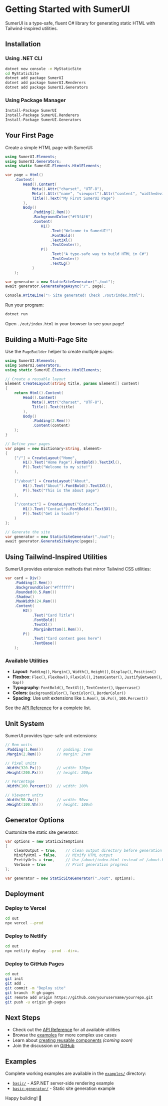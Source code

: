 # Getting Started with SumerUI

SumerUI is a type-safe, fluent C# library for generating static HTML with Tailwind-inspired utilities.

## Installation

### Using .NET CLI

```bash
dotnet new console -n MyStaticSite
cd MyStaticSite
dotnet add package SumerUI
dotnet add package SumerUI.Renderers
dotnet add package SumerUI.Generators
```

### Using Package Manager

```bash
Install-Package SumerUI
Install-Package SumerUI.Renderers
Install-Package SumerUI.Generators
```

## Your First Page

Create a simple HTML page with SumerUI:

```csharp
using SumerUI.Elements;
using SumerUI.Generators;
using static SumerUI.Elements.HtmlElements;

var page = Html()
    .Content(
        Head().Content(
            Meta().Attr("charset", "UTF-8"),
            Meta().Attr("name", "viewport").Attr("content", "width=device-width, initial-scale=1.0"),
            Title().Text("My First SumerUI Page")
        ),
        Body()
            .Padding(2.Rem())
            .BackgroundColor("#f3f4f6")
            .Content(
                H1()
                    .Text("Welcome to SumerUI!")
                    .FontBold()
                    .Text3Xl()
                    .TextCenter(),
                P()
                    .Text("A type-safe way to build HTML in C#")
                    .TextCenter()
                    .TextLg()
            )
    );

var generator = new StaticSiteGenerator("./out");
await generator.GeneratePageAsync("/", page);

Console.WriteLine("✨ Site generated! Check ./out/index.html");
```

Run your program:

```bash
dotnet run
```

Open `./out/index.html` in your browser to see your page!

## Building a Multi-Page Site

Use the `PageBuilder` helper to create multiple pages:

```csharp
using SumerUI.Elements;
using SumerUI.Generators;
using static SumerUI.Elements.HtmlElements;

// Create a reusable layout
Element CreateLayout(string title, params Element[] content)
{
    return Html().Content(
        Head().Content(
            Meta().Attr("charset", "UTF-8"),
            Title().Text(title)
        ),
        Body()
            .Padding(2.Rem())
            .Content(content)
    );
}

// Define your pages
var pages = new Dictionary<string, Element>
{
    ["/"] = CreateLayout("Home",
        H1().Text("Home Page").FontBold().Text3Xl(),
        P().Text("Welcome to my site!")
    ),
    
    ["/about"] = CreateLayout("About",
        H1().Text("About").FontBold().Text3Xl(),
        P().Text("This is the about page")
    ),
    
    ["/contact"] = CreateLayout("Contact",
        H1().Text("Contact").FontBold().Text3Xl(),
        P().Text("Get in touch!")
    )
};

// Generate the site
var generator = new StaticSiteGenerator("./out");
await generator.GenerateSiteAsync(pages);
```

## Using Tailwind-Inspired Utilities

SumerUI provides extension methods that mirror Tailwind CSS utilities:

```csharp
var card = Div()
    .Padding(2.Rem())
    .BackgroundColor("#ffffff")
    .Rounded(0.5.Rem())
    .Shadow()
    .MaxWidth(24.Rem())
    .Content(
        H2()
            .Text("Card Title")
            .FontBold()
            .TextXl()
            .MarginBottom(1.Rem()),
        P()
            .Text("Card content goes here")
            .TextBase()
    );
```

### Available Utilities

- **Layout**: `Padding()`, `Margin()`, `Width()`, `Height()`, `Display()`, `Position()`
- **Flexbox**: `Flex()`, `FlexRow()`, `FlexCol()`, `ItemsCenter()`, `JustifyBetween()`, `Gap()`
- **Typography**: `FontBold()`, `TextXl()`, `TextCenter()`, `Uppercase()`
- **Colors**: `BackgroundColor()`, `TextColor()`, `BorderColor()`
- **Spacing**: Use unit extensions like `1.Rem()`, `16.Px()`, `100.Percent()`

See the [API Reference](api-reference.md) for a complete list.

## Unit System

SumerUI provides type-safe unit extensions:

```csharp
// Rem units
.Padding(1.Rem())      // padding: 1rem
.Margin(2.Rem())       // margin: 2rem

// Pixel units
.Width(320.Px())       // width: 320px
.Height(200.Px())      // height: 200px

// Percentage
.Width(100.Percent())  // width: 100%

// Viewport units
.Width(50.Vw())        // width: 50vw
.Height(100.Vh())      // height: 100vh
```

## Generator Options

Customize the static site generator:

```csharp
var options = new StaticSiteOptions
{
    CleanOutput = true,    // Clean output directory before generation
    MinifyHtml = false,    // Minify HTML output
    PrettyUrls = true,     // Use /about/index.html instead of /about.html
    Verbose = true         // Print generation progress
};

var generator = new StaticSiteGenerator("./out", options);
```

## Deployment

### Deploy to Vercel

```bash
cd out
npx vercel --prod
```

### Deploy to Netlify

```bash
cd out
npx netlify deploy --prod --dir=.
```

### Deploy to GitHub Pages

```bash
cd out
git init
git add .
git commit -m "Deploy site"
git branch -M gh-pages
git remote add origin https://github.com/yourusername/yourrepo.git
git push -u origin gh-pages
```

## Next Steps

- Check out the [API Reference](api-reference.md) for all available utilities
- Browse the [examples](../examples/) for more complex use cases
- Learn about [creating reusable components](components.md) _(coming soon)_
- Join the discussion on [GitHub](https://github.com/itsmuntadhar/sumer-ui)

## Examples

Complete working examples are available in the [`examples/`](../examples/) directory:

- [`basic/`](../examples/basic/) - ASP.NET server-side rendering example
- [`basic-generator/`](../examples/basic-generator/) - Static site generation example

Happy building! 🚀
